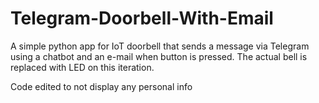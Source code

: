 # Telegram-Doorbell-With-Email

A simple python app for IoT doorbell that sends a message via Telegram using a chatbot and an e-mail when button is pressed.
The actual bell is replaced with LED on this iteration.

Code edited to not display any personal info
